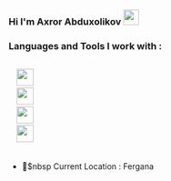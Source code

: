 ### Hi I'm Axror Abduxolikov <img src = "https://media2.giphy.com/media/lvjW50Ld1D4qHD0wra/giphy.gif?cid=ecf05e47jw9zl3xjf0lv9fzzd4oek8ml7ltux5dhpc1k3ad1&rid=giphy.gif&ct=s" height="27px"> 

### Languages and Tools I work with :
<code>
  <img src="https://cdn.pixabay.com/photo/2017/08/05/11/16/logo-2582748_1280.png" height="30px"> 
  <img src="https://cdn.pixabay.com/photo/2017/08/05/11/16/logo-2582747_960_720.png" height="30px" > 
  <img src="https://icon-library.com/images/bootstrap-icon-png/bootstrap-icon-png-11.jpg" height="30px" > 
  <img src="https://icons-for-free.com/download-icon-install+javascript+js+node+npm+tools+icon-1320165731324625592_512.png" height="30px" > 
</code>
<br>

- 📍$nbsp Current Location : Fergana


